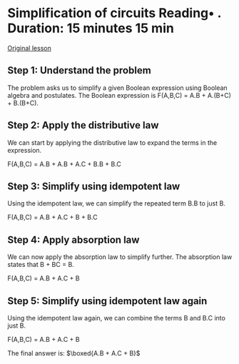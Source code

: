 # Simplification of circuits Reading• . Duration: 15 minutes 15 min

[Original lesson](https://www.coursera.org/learn/uol-discrete-mathematics/supplement/z6jzo/simplification-of-circuits)

## Step 1: Understand the problem
The problem asks us to simplify a given Boolean expression using Boolean algebra and postulates. The Boolean expression is F(A,B,C) = A.B + A.(B+C) + B.(B+C).

## Step 2: Apply the distributive law
We can start by applying the distributive law to expand the terms in the expression.

F(A,B,C) = A.B + A.B + A.C + B.B + B.C

## Step 3: Simplify using idempotent law
Using the idempotent law, we can simplify the repeated term B.B to just B.

F(A,B,C) = A.B + A.C + B + B.C

## Step 4: Apply absorption law
We can now apply the absorption law to simplify further. The absorption law states that B + BC = B.

F(A,B,C) = A.B + A.C + B

## Step 5: Simplify using idempotent law again
Using the idempotent law again, we can combine the terms B and B.C into just B.

F(A,B,C) = A.B + A.C + B

The final answer is: $\boxed{A.B + A.C + B}$


